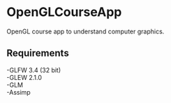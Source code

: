 # OpenGLCourseApp
OpenGL course app to understand computer graphics.


## Requirements
-GLFW 3.4 (32 bit)    
-GLEW 2.1.0     
-GLM       
-Assimp 
